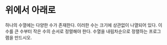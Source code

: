 # 위에서 아래로

하나의 수열에는 다양한 수가 존재한다. 이러한 수는 크기에 상관없이 나열되어 있다. 이 수를 큰 수부터 작은 수의 순서로 정렬해야 한다. 수열을 내림차순으로 정렬하는 프로그램을 만드시오.